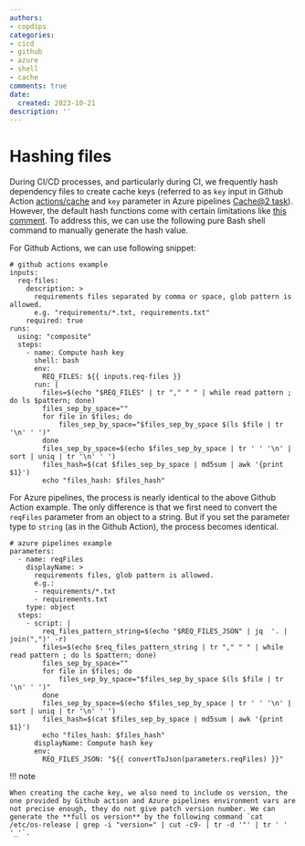 ```yaml
---
authors:
- copdips
categories:
- cicd
- github
- azure
- shell
- cache
comments: true
date:
  created: 2023-10-21
description: ''
---
```


# Hashing files

During CI/CD processes, and particularly during CI, we frequently hash dependency files to create cache keys (referred to as `key` input in Github Action [actions/cache](https://github.com/actions/cache) and `key` parameter in Azure pipelines [Cache@2 task](https://learn.microsoft.com/en-us/azure/devops/pipelines/tasks/reference/cache-v2?view=azure-pipelines)). However, the default hash functions come with certain limitations like [this comment](https://github.com/orgs/community/discussions/25761#discussioncomment-6508758). To address this, we can use the following pure Bash shell command to manually generate the hash value.

<!-- more -->

For Github Actions, we can use following snippet:

```yaml+jinja
# github actions example
inputs:
  req-files:
    description: >
      requirements files separated by comma or space, glob pattern is allowed.
      e.g. "requirements/*.txt, requirements.txt"
    required: true
runs:
  using: "composite"
  steps:
    - name: Compute hash key
      shell: bash
      env:
        REQ_FILES: ${{ inputs.req-files }}
      run: |
        files=$(echo "$REQ_FILES" | tr "," " " | while read pattern ; do ls $pattern; done)
        files_sep_by_space=""
        for file in $files; do
            files_sep_by_space="$files_sep_by_space $(ls $file | tr '\n' ' ')"
        done
        files_sep_by_space=$(echo $files_sep_by_space | tr ' ' '\n' | sort | uniq | tr '\n' ' ')
        files_hash=$(cat $files_sep_by_space | md5sum | awk '{print $1}')
        echo "files_hash: $files_hash"
```

For Azure pipelines, the process is nearly identical to the above Github Action example. The only difference is that we first need to convert the  `reqFiles` parameter from an object to a string. But if you set the parameter type to `string` (as in the Github Action), the process becomes identical.

```yaml+jinja
# azure pipelines example
parameters:
  - name: reqFiles
    displayName: >
      requirements files, glob pattern is allowed.
      e.g.:
      - requirements/*.txt
      - requirements.txt
    type: object
  steps:
    - script: |
        req_files_pattern_string=$(echo "$REQ_FILES_JSON" | jq  '. | join(",")' -r)
        files=$(echo $req_files_pattern_string | tr "," " " | while read pattern ; do ls $pattern; done)
        files_sep_by_space=""
        for file in $files; do
            files_sep_by_space="$files_sep_by_space $(ls $file | tr '\n' ' ')"
        done
        files_sep_by_space=$(echo $files_sep_by_space | tr ' ' '\n' | sort | uniq | tr '\n' ' ')
        files_hash=$(cat $files_sep_by_space | md5sum | awk '{print $1}')
        echo "files_hash: $files_hash"
      displayName: Compute hash key
      env:
        REQ_FILES_JSON: "${{ convertToJson(parameters.reqFiles) }}"
```

!!! note

    When creating the cache key, we also need to include os version, the one provided by Github action and Azure pipelines environment vars are not precise enough, they do not give patch version number. We can generate the **full os version** by the following command `cat /etc/os-release | grep -i "version=" | cut -c9- | tr -d '"' | tr ' ' '_'`.
